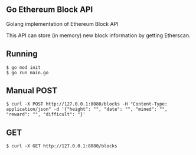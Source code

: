 ## Go Ethereum Block API

Golang implementation of Ethereum Block API

This API can store (in memory) new block information by getting Etherscan.

## Running

```shell
$ go mod init
$ go run main.go
```

## Manual POST

```shell
$ curl -X POST http://127.0.0.1:8080/blocks -H "Content-Type: application/json" -d '{"height": "", "date": "", "mined": "", "reward": "", "difficult": "}'  
```

## GET

```shell
$ curl -X GET http://127.0.0.1:8080/blocks
```
